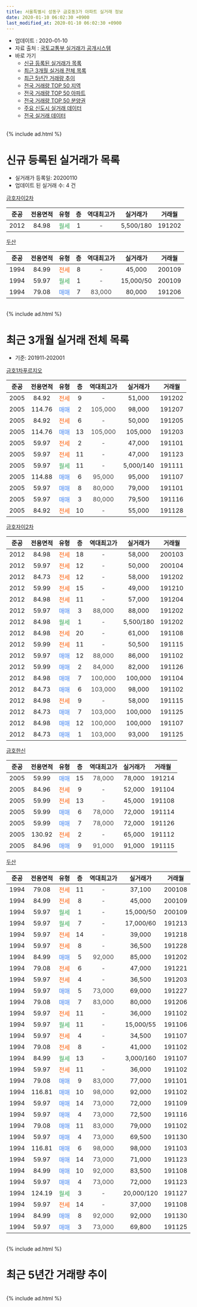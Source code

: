 ```yaml
---
title: 서울특별시 성동구 금호동3가 아파트 실거래 정보
date: 2020-01-10 06:02:30 +0900
last_modified_at: 2020-01-10 06:02:30 +0900
---
```


* 업데이트 : 2020-01-10
* 자료 출처 : [국토교통부 실거래가 공개시스템](http://rt.molit.go.kr)
* 바로 가기
    * [신규 등록된 실거래가 목록](#신규-등록된-실거래가-목록)
    * [최근 3개월 실거래 전체 목록](#최근-3개월-실거래-전체-목록)
    * [최근 5년간 거래량 추이](#최근-5년간-거래량-추이)
    * [전국 거래량 TOP 50 지역](https://inasie.github.io/apt-trade-info/최근-3개월-전국에서-가장-거래가-많이-발생한-지역)
    * [전국 거래량 TOP 50 아파트](https://inasie.github.io/apt-trade-info/최근-3개월-전국에서-가장-거래가-많이-발생한-아파트)
    * [전국 거래량 TOP 50 분양권](https://inasie.github.io/apt-trade-info/최근-3개월-전국에서-가장-거래가-많이-발생한-분양권)
    * [주요 신도시 실거래 데이터](https://inasie.github.io/apt-trade-info/주요-신도시)
    * [전국 실거래 데이터](https://inasie.github.io/apt-trade-info/전국)
<br>
{% include ad.html %}
<br>

# 신규 등록된 실거래가 목록
* 실거래가 등록일: 20200110
* 업데이트 된 실거래 수: 4 건


[금호자이2차](https://search.naver.com/search.naver?query=%EC%84%9C%EC%9A%B8%ED%8A%B9%EB%B3%84%EC%8B%9C+%EC%84%B1%EB%8F%99%EA%B5%AC+%EA%B8%88%ED%98%B8%EB%8F%993%EA%B0%80+%EA%B8%88%ED%98%B8%EC%9E%90%EC%9D%B42%EC%B0%A8)

|준공|전용면적|유형|층|역대최고가|실거래가|거래월|
|:---:|:---:|:---:|:---:|:---:|:---:|:---:|
|2012|84.98|<span style="color:#34a853">월세</span>|1|<span style="color:#444444">-</span>|5,500/180|191202|

[두산](https://search.naver.com/search.naver?query=%EC%84%9C%EC%9A%B8%ED%8A%B9%EB%B3%84%EC%8B%9C+%EC%84%B1%EB%8F%99%EA%B5%AC+%EA%B8%88%ED%98%B8%EB%8F%993%EA%B0%80+%EB%91%90%EC%82%B0)

|준공|전용면적|유형|층|역대최고가|실거래가|거래월|
|:---:|:---:|:---:|:---:|:---:|:---:|:---:|
|1994|84.99|<span style="color:#ff5a00">전세</span>|8|<span style="color:#444444">-</span>|45,000|200109|
|1994|59.97|<span style="color:#34a853">월세</span>|1|<span style="color:#444444">-</span>|15,000/50|200109|
|1994|79.08|<span style="color:#4285f3">매매</span>|7|<span style="color:#444444">83,000</span>|80,000|191206|


<br>
{% include ad.html %}
<br>

# 최근 3개월 실거래 전체 목록
* 기준: 201911-202001


[금호1차푸르지오](https://search.naver.com/search.naver?query=%EC%84%9C%EC%9A%B8%ED%8A%B9%EB%B3%84%EC%8B%9C+%EC%84%B1%EB%8F%99%EA%B5%AC+%EA%B8%88%ED%98%B8%EB%8F%993%EA%B0%80+%EA%B8%88%ED%98%B81%EC%B0%A8%ED%91%B8%EB%A5%B4%EC%A7%80%EC%98%A4)

|준공|전용면적|유형|층|역대최고가|실거래가|거래월|
|:---:|:---:|:---:|:---:|:---:|:---:|:---:|
|2005|84.92|<span style="color:#ff5a00">전세</span>|9|<span style="color:#444444">-</span>|51,000|191202|
|2005|114.76|<span style="color:#4285f3">매매</span>|2|<span style="color:#444444">105,000</span>|98,000|191207|
|2005|84.92|<span style="color:#ff5a00">전세</span>|6|<span style="color:#444444">-</span>|50,000|191205|
|2005|114.76|<span style="color:#4285f3">매매</span>|13|<span style="color:#444444">105,000</span>|105,000|191203|
|2005|59.97|<span style="color:#ff5a00">전세</span>|2|<span style="color:#444444">-</span>|47,000|191101|
|2005|59.97|<span style="color:#ff5a00">전세</span>|11|<span style="color:#444444">-</span>|47,000|191123|
|2005|59.97|<span style="color:#34a853">월세</span>|11|<span style="color:#444444">-</span>|5,000/140|191111|
|2005|114.88|<span style="color:#4285f3">매매</span>|6|<span style="color:#444444">95,000</span>|95,000|191107|
|2005|59.97|<span style="color:#4285f3">매매</span>|8|<span style="color:#444444">80,000</span>|79,000|191101|
|2005|59.97|<span style="color:#4285f3">매매</span>|3|<span style="color:#444444">80,000</span>|79,500|191116|
|2005|84.92|<span style="color:#ff5a00">전세</span>|10|<span style="color:#444444">-</span>|55,000|191128|

[금호자이2차](https://search.naver.com/search.naver?query=%EC%84%9C%EC%9A%B8%ED%8A%B9%EB%B3%84%EC%8B%9C+%EC%84%B1%EB%8F%99%EA%B5%AC+%EA%B8%88%ED%98%B8%EB%8F%993%EA%B0%80+%EA%B8%88%ED%98%B8%EC%9E%90%EC%9D%B42%EC%B0%A8)

|준공|전용면적|유형|층|역대최고가|실거래가|거래월|
|:---:|:---:|:---:|:---:|:---:|:---:|:---:|
|2012|84.98|<span style="color:#ff5a00">전세</span>|18|<span style="color:#444444">-</span>|58,000|200103|
|2012|59.97|<span style="color:#ff5a00">전세</span>|12|<span style="color:#444444">-</span>|50,000|200104|
|2012|84.73|<span style="color:#ff5a00">전세</span>|12|<span style="color:#444444">-</span>|58,000|191202|
|2012|59.99|<span style="color:#ff5a00">전세</span>|15|<span style="color:#444444">-</span>|49,000|191210|
|2012|84.98|<span style="color:#ff5a00">전세</span>|11|<span style="color:#444444">-</span>|57,000|191204|
|2012|59.97|<span style="color:#4285f3">매매</span>|3|<span style="color:#444444">88,000</span>|88,000|191202|
|2012|84.98|<span style="color:#34a853">월세</span>|1|<span style="color:#444444">-</span>|5,500/180|191202|
|2012|84.98|<span style="color:#ff5a00">전세</span>|20|<span style="color:#444444">-</span>|61,000|191108|
|2012|59.99|<span style="color:#ff5a00">전세</span>|11|<span style="color:#444444">-</span>|50,500|191115|
|2012|59.97|<span style="color:#4285f3">매매</span>|12|<span style="color:#444444">88,000</span>|86,000|191102|
|2012|59.99|<span style="color:#4285f3">매매</span>|2|<span style="color:#444444">84,000</span>|82,000|191126|
|2012|84.98|<span style="color:#4285f3">매매</span>|7|<span style="color:#444444">100,000</span>|100,000|191104|
|2012|84.73|<span style="color:#4285f3">매매</span>|6|<span style="color:#444444">103,000</span>|98,000|191102|
|2012|84.98|<span style="color:#ff5a00">전세</span>|9|<span style="color:#444444">-</span>|58,000|191115|
|2012|84.73|<span style="color:#4285f3">매매</span>|7|<span style="color:#444444">103,000</span>|100,000|191125|
|2012|84.98|<span style="color:#4285f3">매매</span>|12|<span style="color:#444444">100,000</span>|100,000|191107|
|2012|84.73|<span style="color:#4285f3">매매</span>|1|<span style="color:#444444">103,000</span>|93,000|191125|

[금호한신](https://search.naver.com/search.naver?query=%EC%84%9C%EC%9A%B8%ED%8A%B9%EB%B3%84%EC%8B%9C+%EC%84%B1%EB%8F%99%EA%B5%AC+%EA%B8%88%ED%98%B8%EB%8F%993%EA%B0%80+%EA%B8%88%ED%98%B8%ED%95%9C%EC%8B%A0)

|준공|전용면적|유형|층|역대최고가|실거래가|거래월|
|:---:|:---:|:---:|:---:|:---:|:---:|:---:|
|2005|59.99|<span style="color:#4285f3">매매</span>|15|<span style="color:#444444">78,000</span>|78,000|191214|
|2005|84.96|<span style="color:#ff5a00">전세</span>|9|<span style="color:#444444">-</span>|52,000|191104|
|2005|59.99|<span style="color:#ff5a00">전세</span>|13|<span style="color:#444444">-</span>|45,000|191108|
|2005|59.99|<span style="color:#4285f3">매매</span>|6|<span style="color:#444444">78,000</span>|72,000|191114|
|2005|59.99|<span style="color:#4285f3">매매</span>|7|<span style="color:#444444">78,000</span>|72,000|191126|
|2005|130.92|<span style="color:#ff5a00">전세</span>|2|<span style="color:#444444">-</span>|65,000|191112|
|2005|84.96|<span style="color:#4285f3">매매</span>|9|<span style="color:#444444">91,000</span>|91,000|191115|

[두산](https://search.naver.com/search.naver?query=%EC%84%9C%EC%9A%B8%ED%8A%B9%EB%B3%84%EC%8B%9C+%EC%84%B1%EB%8F%99%EA%B5%AC+%EA%B8%88%ED%98%B8%EB%8F%993%EA%B0%80+%EB%91%90%EC%82%B0)

|준공|전용면적|유형|층|역대최고가|실거래가|거래월|
|:---:|:---:|:---:|:---:|:---:|:---:|:---:|
|1994|79.08|<span style="color:#ff5a00">전세</span>|11|<span style="color:#444444">-</span>|37,100|200108|
|1994|84.99|<span style="color:#ff5a00">전세</span>|8|<span style="color:#444444">-</span>|45,000|200109|
|1994|59.97|<span style="color:#34a853">월세</span>|1|<span style="color:#444444">-</span>|15,000/50|200109|
|1994|59.97|<span style="color:#34a853">월세</span>|7|<span style="color:#444444">-</span>|17,000/60|191213|
|1994|59.97|<span style="color:#ff5a00">전세</span>|14|<span style="color:#444444">-</span>|39,000|191218|
|1994|59.97|<span style="color:#ff5a00">전세</span>|8|<span style="color:#444444">-</span>|36,500|191228|
|1994|84.99|<span style="color:#4285f3">매매</span>|5|<span style="color:#444444">92,000</span>|85,000|191202|
|1994|79.08|<span style="color:#ff5a00">전세</span>|6|<span style="color:#444444">-</span>|47,000|191221|
|1994|59.97|<span style="color:#ff5a00">전세</span>|4|<span style="color:#444444">-</span>|36,500|191203|
|1994|59.97|<span style="color:#4285f3">매매</span>|5|<span style="color:#444444">73,000</span>|69,000|191227|
|1994|79.08|<span style="color:#4285f3">매매</span>|7|<span style="color:#444444">83,000</span>|80,000|191206|
|1994|59.97|<span style="color:#ff5a00">전세</span>|11|<span style="color:#444444">-</span>|36,000|191102|
|1994|59.97|<span style="color:#34a853">월세</span>|11|<span style="color:#444444">-</span>|15,000/55|191106|
|1994|59.97|<span style="color:#ff5a00">전세</span>|4|<span style="color:#444444">-</span>|34,500|191107|
|1994|79.08|<span style="color:#ff5a00">전세</span>|8|<span style="color:#444444">-</span>|41,000|191102|
|1994|84.99|<span style="color:#34a853">월세</span>|13|<span style="color:#444444">-</span>|3,000/160|191107|
|1994|59.97|<span style="color:#ff5a00">전세</span>|11|<span style="color:#444444">-</span>|36,000|191102|
|1994|79.08|<span style="color:#4285f3">매매</span>|9|<span style="color:#444444">83,000</span>|77,000|191101|
|1994|116.81|<span style="color:#4285f3">매매</span>|10|<span style="color:#444444">98,000</span>|92,000|191102|
|1994|59.97|<span style="color:#4285f3">매매</span>|14|<span style="color:#444444">73,000</span>|72,000|191109|
|1994|59.97|<span style="color:#4285f3">매매</span>|4|<span style="color:#444444">73,000</span>|72,500|191116|
|1994|79.08|<span style="color:#4285f3">매매</span>|11|<span style="color:#444444">83,000</span>|79,000|191102|
|1994|59.97|<span style="color:#4285f3">매매</span>|4|<span style="color:#444444">73,000</span>|69,500|191130|
|1994|116.81|<span style="color:#4285f3">매매</span>|6|<span style="color:#444444">98,000</span>|98,000|191103|
|1994|59.97|<span style="color:#4285f3">매매</span>|14|<span style="color:#444444">73,000</span>|71,000|191123|
|1994|84.99|<span style="color:#4285f3">매매</span>|10|<span style="color:#444444">92,000</span>|83,500|191108|
|1994|59.97|<span style="color:#4285f3">매매</span>|4|<span style="color:#444444">73,000</span>|72,000|191123|
|1994|124.19|<span style="color:#34a853">월세</span>|3|<span style="color:#444444">-</span>|20,000/120|191127|
|1994|59.97|<span style="color:#ff5a00">전세</span>|14|<span style="color:#444444">-</span>|37,000|191108|
|1994|84.99|<span style="color:#4285f3">매매</span>|8|<span style="color:#444444">92,000</span>|92,000|191130|
|1994|59.97|<span style="color:#4285f3">매매</span>|3|<span style="color:#444444">73,000</span>|69,800|191125|


<br>
{% include ad.html %}
<br>

# 최근 5년간 거래량 추이


<div style="width:100%;">
    <canvas id="deal_progress" height="200"></canvas>
</div>

<script>
new Chart(document.getElementById("deal_progress"), {
    type: 'line',
    data: {
        labels: ['201501','201502','201503','201504','201505','201506','201507','201508','201509','201510','201511','201512','201601','201602','201603','201604','201605','201606','201607','201608','201609','201610','201611','201612','201701','201702','201703','201704','201705','201706','201707','201708','201709','201710','201711','201712','201801','201802','201803','201804','201805','201806','201807','201808','201809','201810','201811','201812','201901','201902','201903','201904','201905','201906','201907','201908','201909','201910','201911','201912','202001'],
        datasets: [{
            label: '매매',
            pointRadius: 1,
            data: [26, 22, 36, 30, 16, 16, 19, 15, 22, 10, 15, 7, 6, 8, 12, 19, 14, 26, 16, 21, 26, 15, 9, 6, 10, 18, 22, 17, 22, 35, 26, 9, 13, 6, 17, 17, 30, 20, 9, 4, 1, 0, 7, 25, 5, 3, 6, 3, 1, 0, 1, 2, 8, 4, 16, 8, 19, 28, 25, 7, 0],
            borderColor: "rgba(255, 201, 14, 1)",
            backgroundColor: "rgba(255, 201, 14, 0.5)",
            fill: false,
            lineTension: 0
        },{
            label: '전월세',
            pointRadius: 1,
            data: [19, 25, 25, 22, 33, 23, 26, 15, 22, 10, 20, 18, 24, 26, 26, 21, 17, 26, 23, 42, 30, 35, 22, 21, 16, 26, 21, 27, 21, 31, 22, 17, 14, 16, 19, 22, 26, 10, 28, 15, 24, 22, 27, 27, 28, 32, 24, 15, 15, 13, 24, 16, 14, 16, 21, 16, 25, 24, 18, 11, 5],
            borderColor: "rgba(0, 141, 185, 1)",
            backgroundColor: "rgba(0, 141, 185, 0.5)",
            fill: false,
            lineTension: 0
        }
        ]
    },
    options: {
        responsive: true,
        title: {
            display: false
        },
        tooltips: {
            mode: 'index',
            intersect: false
        },
        hover: {
            mode: 'nearest',
            intersect: true
        },
        scales: {
            xAxes: [{
                display: true,
                scaleLabel: {
                    display: true,
                    labelString: '년/월'
                }
            }],
            yAxes: [{
                display: true,
                ticks: {
                    suggestedMin: 0,
                },
                scaleLabel: {
                    display: true,
                    labelString: '실거래 수'
                }
            }]
        }
    }
});

</script>


<br>
{% include ad.html %}
<br>

